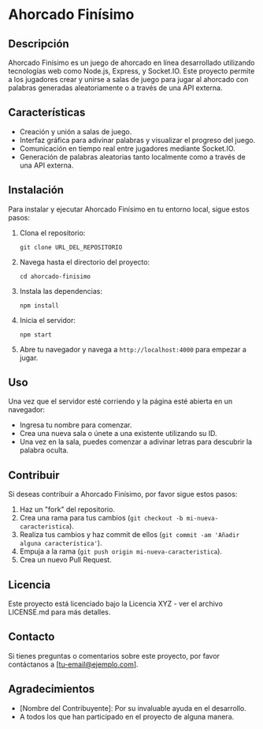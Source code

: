 
# Ahorcado Finísimo

## Descripción
Ahorcado Finísimo es un juego de ahorcado en línea desarrollado utilizando tecnologías web como Node.js, Express, y Socket.IO. Este proyecto permite a los jugadores crear y unirse a salas de juego para jugar al ahorcado con palabras generadas aleatoriamente o a través de una API externa.

## Características
- Creación y unión a salas de juego.
- Interfaz gráfica para adivinar palabras y visualizar el progreso del juego.
- Comunicación en tiempo real entre jugadores mediante Socket.IO.
- Generación de palabras aleatorias tanto localmente como a través de una API externa.

## Instalación
Para instalar y ejecutar Ahorcado Finísimo en tu entorno local, sigue estos pasos:

1. Clona el repositorio:
   ```
   git clone URL_DEL_REPOSITORIO
   ```
2. Navega hasta el directorio del proyecto:
   ```
   cd ahorcado-finisimo
   ```
3. Instala las dependencias:
   ```
   npm install
   ```
4. Inicia el servidor:
   ```
   npm start
   ```
5. Abre tu navegador y navega a `http://localhost:4000` para empezar a jugar.

## Uso
Una vez que el servidor esté corriendo y la página esté abierta en un navegador:
- Ingresa tu nombre para comenzar.
- Crea una nueva sala o únete a una existente utilizando su ID.
- Una vez en la sala, puedes comenzar a adivinar letras para descubrir la palabra oculta.

## Contribuir
Si deseas contribuir a Ahorcado Finísimo, por favor sigue estos pasos:

1. Haz un "fork" del repositorio.
2. Crea una rama para tus cambios (`git checkout -b mi-nueva-caracteristica`).
3. Realiza tus cambios y haz commit de ellos (`git commit -am 'Añadir alguna característica'`).
4. Empuja a la rama (`git push origin mi-nueva-caracteristica`).
5. Crea un nuevo Pull Request.

## Licencia
Este proyecto está licenciado bajo la Licencia XYZ - ver el archivo LICENSE.md para más detalles.

## Contacto
Si tienes preguntas o comentarios sobre este proyecto, por favor contáctanos a [tu-email@ejemplo.com].

## Agradecimientos
- [Nombre del Contribuyente]: Por su invaluable ayuda en el desarrollo.
- A todos los que han participado en el proyecto de alguna manera.
